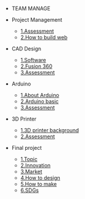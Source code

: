 <!-- 侧边栏 docs/_sidebar.md -->
- TEAM MANAGE

 + Project Management
      - [1.Assessment](https://www.nexmaker.com/doc/1projectmanage/Assessment1.html)
      - [2.How to build web](class/1pm/1pm-web.md)
      
 + CAD Design
      - [1.Software](https://www.nexmaker.com/doc/2cad/cad.html)
      - [2.Fusion 360](https://www.nexmaker.com/doc/2cad/Fusion360prepare.html)
      - [3.Assessment](class/2cad/3d.md)
     
+ Arduino
  - [1.About Arduino](https://www.arduino.cc/)
  - [2.Arduino basic](https://www.nexmaker.com/doc/5arduino/arduino_basic.html)
  - [3.Assessment](https://www.nexmaker.com/doc/5arduino/assessment.html) 
  
+ 3D Printer
   - [1.3D printer background](https://www.nexmaker.com/doc/3_3dprinter/1.3Dprintingbackground.html)
   - [2.Assessment](class/2cad/cadass.md) 
+ Final project
   - [1.Topic](project/intro.md)
   - [2.Innovation]()
   - [3.Market]()
   - [4.How to design]()
   - [5.How to make]()
   - [6.SDGs]() 

